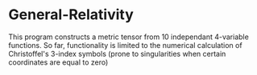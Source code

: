 # General-Relativity
This program constructs a metric tensor from 10 independant 4-variable functions.  So far, functionality is limited to the numerical calculation of  Christoffel's 3-index symbols (prone to singularities when certain coordinates are equal to zero)

